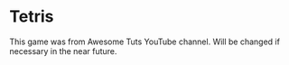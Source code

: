 # Tetris
This game was from Awesome Tuts YouTube channel. Will be changed if necessary in the near future.
